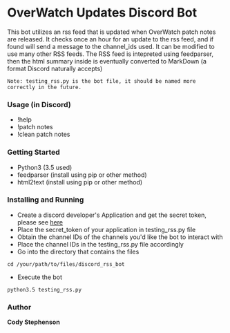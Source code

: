 # OverWatch Updates Discord Bot
This bot utilizes an rss feed that is updated when OverWatch patch notes are released. It checks once an hour for an update to the rss feed, and if found will send a message to the channel_ids used. It can be modified to use many other RSS feeds. The RSS feed is intepreted using feedparser, then the html summary inside is eventually converted to MarkDown (a format Discord naturally accepts)
```
Note: testing_rss.py is the bot file, it should be named more correctly in the future.
```
### Usage (in Discord)
* !help
* !patch notes
* !clean patch notes

### Getting Started
* Python3 (3.5 used)
* feedparser (install using pip or other method)
* html2text (install using pip or other method)

### Installing and Running
* Create a discord developer's Application and get the secret token, please see [here](https://github.com/reactiflux/discord-irc/wiki/Creating-a-discord-bot-&-getting-a-token)
* Place the secret_token of your application in testing_rss.py file
* Obtain the channel IDs of the channels you'd like the bot to interact with
* Place the channel IDs in the testing_rss.py file accordingly
* Go into the directory that contains the files
```
cd /your/path/to/files/discord_rss_bot
```
* Execute the bot
```
python3.5 testing_rss.py
```

### Author
**Cody Stephenson**


